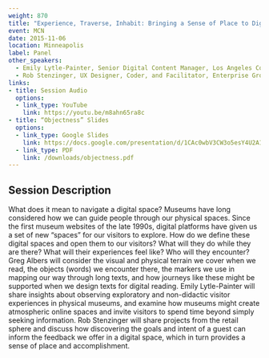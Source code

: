```yaml
---
weight: 870
title: "Experience, Traverse, Inhabit: Bringing a Sense of Place to Digital Navigation"
event: MCN
date: 2015-11-06
location: Minneapolis
label: Panel
other_speakers:
  - Emily Lytle-Painter, Senior Digital Content Manager, Los Angeles County Museum of Art
  - Rob Stenzinger, UX Designer, Coder, and Facilitator, Enterprise Growth Initiatives Team, Target
links:
- title: Session Audio
  options:
  - link_type: YouTube
    link: https://youtu.be/m8ahn65ra8c
- title: “Objectness” Slides
  options:
  - link_type: Google Slides
    link: https://docs.google.com/presentation/d/1CAc0wbV3CW3o5esY4U2A1pGsYsg-Gaa0oFAV2llEOv0/edit?usp=sharing
  - link_type: PDF
    link: /downloads/objectness.pdf
---
```




## Session Description

What does it mean to navigate a digital space? Museums have long considered how we can guide people through our physical spaces. Since the first museum websites of the late 1990s, digital platforms have given us a set of new “spaces” for our visitors  to explore. How do we define these digital spaces and open them to our visitors? What will they do while they are there? What will their experiences feel like? Who will they encounter? Greg Albers will consider the visual and physical terrain we cover when we read, the objects (words) we encounter there, the markers we use in mapping our way through long texts, and how journeys like these might be supported when we design texts for digital reading. Emily Lytle-Painter will share insights about observing exploratory and non-didactic visitor experiences in physical museums, and examine how museums might create atmospheric online spaces and invite visitors to spend time beyond simply seeking information. Rob Stenzinger will share projects from the retail sphere and discuss how discovering the goals and intent of a guest can inform the feedback we offer in a digital space, which in turn provides a sense of place and accomplishment.